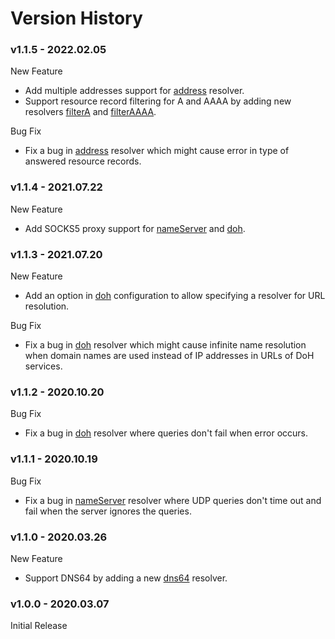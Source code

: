 # Version History

### v1.1.5 - 2022.02.05

New Feature

* Add multiple addresses support for [address](resolvers/address.md) resolver.
* Support resource record filtering for A and AAAA by adding new resolvers [filterA](resolvers/filterA.md)
  and [filterAAAA](resolvers/filterAAAA.md).

Bug Fix

* Fix a bug in [address](resolvers/address.md) resolver which might cause error in type of answered resource records.

### v1.1.4 - 2021.07.22

New Feature

* Add SOCKS5 proxy support for [nameServer](resolvers/name_server.md) and [doh](resolvers/doh.md).

### v1.1.3 - 2021.07.20

New Feature

* Add an option in [doh](resolvers/doh.md) configuration to allow specifying a resolver for URL resolution.

Bug Fix

* Fix a bug in [doh](resolvers/doh.md) resolver which might cause infinite name resolution when domain names are used
  instead of IP addresses in URLs of DoH services.

### v1.1.2 - 2020.10.20

Bug Fix

* Fix a bug in [doh](resolvers/doh.md) resolver where queries don't fail when error occurs.

### v1.1.1 - 2020.10.19

Bug Fix

* Fix a bug in [nameServer](resolvers/name_server.md) resolver where UDP queries don't time out and fail when the server
  ignores the queries.

### v1.1.0 - 2020.03.26

New Feature

* Support DNS64 by adding a new [dns64](resolvers/dns64.md) resolver.

### v1.0.0 - 2020.03.07

Initial Release
